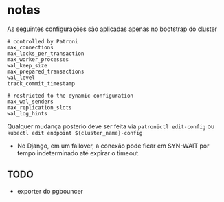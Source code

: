 # notas

As seguintes configurações são aplicadas apenas no bootstrap do cluster

```text
# controlled by Patroni
max_connections
max_locks_per_transaction
max_worker_processes
wal_keep_size
max_prepared_transactions
wal_level
track_commit_timestamp

# restricted to the dynamic configuration
max_wal_senders
max_replication_slots
wal_log_hints
```

Qualquer mudança posterio deve ser feita via `patronictl edit-config` ou `kubectl edit endpoint ${cluster_name}-config`

- No Django, em um failover, a conexão pode ficar em SYN-WAIT por tempo indeterminado até expirar o timeout.

## TODO

- exporter do pgbouncer

